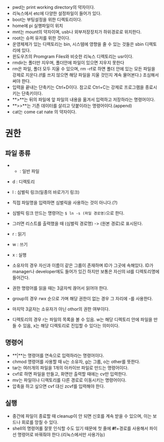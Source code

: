 * pwd는 print working directory의 약자이다.
* 리눅스에서 etc에 다양한 설정파일이 들어가 있다.
* boot는 부팅설정을 위한 디렉토리이다.
* home에 pi 실행파일이 위치
* mnt는 mount의 약자이며, usb나 외부저장장치가 하위경로로 위치한다.
* root는 슈퍼 유저를 위한 것이다.
* 운영체제가 있는 디렉토리는 bin, 시스템에 영향을 줄 수 있는 것들은 sbin 디렉토리에 있다.
* 윈도우즈의 Promgram Files와 비슷한 리눅스 디렉토리는 usr이다.
* rmdir는 폴더만 지우며, 폴더안에 파일이 있으면 지우지 못한다
* rm은 파일, 폴더 모두 지울 수 있으며, rm -rf로 하면 폴더 안에 있는 모든 파일을 강제로 지운다.(f를 쓰지 않으면 해당 파일을 지울 것인지 계속 물어본다.) 조심해서 써야 한다.
* 입력을 끝내는 단축키는 Ctrl+D이다. 참고로 Ctrl+C는 강제로 프로그램을 종료시키는 단축키이다.
* **>**는 뒤의 파일에 앞 파일의 내용을 옮겨서 입력하고 저장하라는 명령어이다.
* **>>**는 기존 데이터를 살리고 덧붙이라는 명령어이다.(append)
* cat는 come cat nate 의 약자이다.

# 권한
## 파일 종류
 * - : 일반 파일
 * d : 디렉토리
 * l : 심벌릭 링크(일종의 바로가기 링크)


 * 직접 파일명을 입력하면 심벌릭을 사용하는 것이 아니다.(?)
 * 심벌릭 링크 만드는 명령어는 `$ ln -s (파일 경로명)`으로 한다.
 * 그러면 리스트를 출력했을 때 (심벌릭 경로명) -> (원본 경로)로 표시된다.

 * r : 읽기
 * w : 쓰기
 * x : 실행

 * 소유자의 경우 자신과 이름이 같은 그룹이 존재하며 ID가 그곳에 속해있다. ID가 manager나 developer에도 들어가 있긴 하지만 보통은 자신의 id를 디렉토리명에 들어간다.
 * 권한 명령어를 읽을 때는 3글자씩 끊어서 읽어야 한다.
 * group의 경우 rwx 순으로 가며 해당 권한이 없는 경우 그 자리에 -를 사용한다.

 * 마지막 3글자는 소유자가 아닌 othor의 권한 여부이다.
 * 디렉토리의 경우 r는 파일의 목록을 볼 수 있음. w는 해당 디렉토리 안에 파일을 만들 수 있음, x는 해당 디렉토리로 진입할 수 있다는 의미이다.

## 명령어 ##
 * **|**는 명령어를 연속으로 입력하라는 명령어이다.
 * chmod 명령어를 사용할 때 u는 소유자, g는 그룹, o는 other를 뜻한다.
 * tar는 여러개의 파일을 1개의 아카이브 파일로 만드는 명령어이다. 
 * cvf로 하면 파일을 만들고, 화면만 출력할 때에는 cv만 입력한다.
 * mv는 파일이나 디렉토리를 다른 경로로 이동시키는 명령어이다.
 * 압축을 하고 싶으면 cvf 대신 zcvf를 입력해야 한다.

 ## 실행 ##
 * 중간에 파일이 종료할 때 cleanup이 안 되면 신호를 계속 받을 수 있으며, 이는 보드나 회로를 망칠 수 있다.
 * shell의 명령어롤 잘못 인식할 수도 있기 때문에 첫 줄에 **#!**+경로를 사용해서 파이선 명령어로 바꿔줘야 한다.(리눅스에서만 사용가능)

